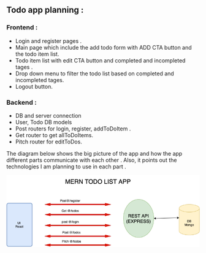 ## Todo app planning : 
### Frontend :
  - Login and register pages .
  - Main page which include the add todo form with ADD CTA button and the todo item list.
  - Todo item list with edit CTA button and completed and incompleted tages .
  - Drop down menu to filter the todo list based on completed and incompleted tages.
  - Logout button.
  ### Backend :
  -  DB and server connection 
  - User, Todo DB models 
  - Post routers for login, register, addToDoItem .
  - Get router to get allToDoItems. 
  - Pitch router for editToDos.

The diagram below shows the big picture of the app and how the app different parts communicate with each other . Also, it points out the technologies I am planning to use in each part .

![planning diagram](todoappdiagram.png)
